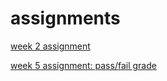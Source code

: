# assignments

[week 2 assignment](https://github.com/Leonvdg/assignments/blob/master/Assignment_week_2%20(3).ipynb)

[week 5 assignment: pass/fail grade](https://github.com/Leonvdg/assignments/blob/master/Assignment_week_5%20programming%20totaal%20versie.ipynb)
